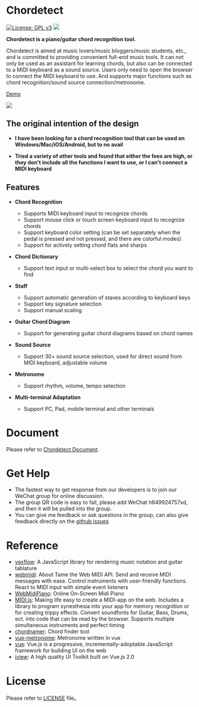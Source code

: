 Chordetect
============

[![License: GPL v3](https://img.shields.io/badge/License-GPLv3-blue.svg)](https://www.gnu.org/licenses/gpl-3.0)
[![](https://img.shields.io/badge/README-%E4%B8%AD%E6%96%87%E7%89%88-blue.svg)](https://github.com/huangxd-/chordetect/blob/main/README.md)

**Chordetect is a piano/guitar chord recognition tool.**

Chordetect is aimed at music lovers/music bloggers/music students, etc., and is committed to providing convenient full-end music tools. It can not only be used as an assistant for learning chords, but also can be connected to a MIDI keyboard as a sound source. Users only need to open the browser to connect the MIDI keyboard to use. And supports major functions such as chord recognition/sound source connection/metronome.

[Demo](https://chordetect.dongdongbo.cn)

![](https://gitee.com/huangxd/imges/raw/master/pycharm/V7aDf7.png)

## The original intention of the design

* **I have been looking for a chord recognition tool that can be used on Windows/Mac/iOS/Android, but to no avail**

* **Tried a variety of other tools and found that either the fees are high, or they don't include all the functions I want to use, or I can't connect a MIDI keyboard**

## Features

- **Chord Recognition**
  - Supports MIDI keyboard input to recognize chords
  - Support mouse click or touch screen keyboard input to recognize chords
  - Support keyboard color setting (can be set separately when the pedal is pressed and not pressed, and there are colorful modes)
  - Support for actively setting chord flats and sharps

- **Chord Dictionary**
  - Support text input or multi-select box to select the chord you want to find

- **Staff**
  - Support automatic generation of staves according to keyboard keys
  - Support key signature selection
  - Support manual scaling

- **Guitar Chord Diagram**
  - Support for generating guitar chord diagrams based on chord names

- **Sound Source**
  - Support 30+ sound source selection, used for direct sound from MIDI keyboard, adjustable volume

- **Metronome**
  - Support rhythm, volume, tempo selection

- **Multi-terminal Adaptation**
  - Support PC, Pad, mobile terminal and other terminals

Document
=============
Please refer to [Chordetect Document](https://github.com/huangxd-/chordetect/wiki).

Get Help
============
- The fastest way to get response from our developers is to join our WeChat group for online discussion.
- The group QR code is easy to fail, please add WeChat h649924757xd, and then it will be pulled into the group.
- You can give me feedback or ask questions in the group, can also give feedback directly on the [github issues](https://github.com/huangxd-/chordetect/issues)

Reference
============
* [vexflow](https://github.com/0xfe/vexflow): A JavaScript library for rendering music notation and guitar tablature
* [webmidi](https://github.com/djipco/webmidi): About Tame the Web MIDI API. Send and receive MIDI messages with ease. Control instruments with user-friendly functions. React to MIDI input with simple event listeners
* [WebMidiPiano](https://github.com/b-viguier/WebMidiPiano): Online On-Screen Midi Piano
* [MIDI.js](https://github.com/mudcube/MIDI.js): Making life easy to create a MIDI-app on the web. Includes a library to program synesthesia into your app for memory recognition or for creating trippy effects. Convert soundfonts for Guitar, Bass, Drums, ect. into code that can be read by the browser. Supports multiple simultaneous instruments and perfect timing
* [chordnamer](https://github.com/symtkhr/chordnamer): Chord finder tool
* [vue-metronome](https://github.com/kazuhikoarase/vue-metronome): Metronome written in vue
* [vue](https://github.com/vuejs/vue): Vue.js is a progressive, incrementally-adoptable JavaScript framework for building UI on the web
* [iview](https://github.com/iview/iview): A high quality UI Toolkit built on Vue.js 2.0

License
============
Please refer to [LICENSE](https://github.com/huangxd-/chordetect/blob/main/LICENSE) file。

